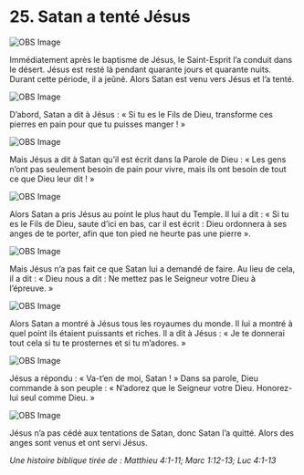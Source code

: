 # 25. Satan a tenté Jésus

![OBS Image](https://cdn.door43.org/obs/jpg/360px/obs-en-25-01.jpg)

Immédiatement après le baptisme de Jésus, le Saint-Esprit l’a conduit dans le désert. Jésus est resté là pendant quarante jours et quarante nuits. Durant cette période, il a jeûné. Alors Satan est venu vers Jésus et l’a tenté.

![OBS Image](https://cdn.door43.org/obs/jpg/360px/obs-en-25-02.jpg)

D’abord, Satan a dit à Jésus : « Si tu es le Fils de Dieu, transforme ces pierres en pain pour que tu puisses manger ! »

![OBS Image](https://cdn.door43.org/obs/jpg/360px/obs-en-25-03.jpg)

Mais Jésus a dit à Satan qu’il est écrit dans la Parole de Dieu : « Les gens n’ont pas seulement besoin de pain pour vivre, mais ils ont besoin de tout ce que Dieu leur dit ! »

![OBS Image](https://cdn.door43.org/obs/jpg/360px/obs-en-25-04.jpg)

Alors Satan a pris Jésus au point le plus haut du Temple. Il lui a dit : « Si tu es le Fils de Dieu, saute d’ici en bas, car il est écrit : Dieu ordonnera à ses anges de te porter, afin que ton pied ne heurte pas une pierre ».

![OBS Image](https://cdn.door43.org/obs/jpg/360px/obs-en-25-05.jpg)

Mais Jésus n’a pas fait ce que Satan lui a demandé de faire. Au lieu de cela, il a dit : « Dieu nous a dit : Ne mettez pas le Seigneur votre Dieu à l’épreuve. »

![OBS Image](https://cdn.door43.org/obs/jpg/360px/obs-en-25-06.jpg)

Alors Satan a montré à Jésus tous les royaumes du monde. Il lui a montré à quel point ils étaient puissants et riches. Il a dit à Jésus : « Je te donnerai tout cela si tu te prosternes et si tu m’adores. »

![OBS Image](https://cdn.door43.org/obs/jpg/360px/obs-en-25-07.jpg)

Jésus a répondu : « Va-t’en de moi, Satan ! » Dans sa parole, Dieu commande à son peuple : « N’adorez que le Seigneur votre Dieu. Honorez-lui seul comme Dieu. »

![OBS Image](https://cdn.door43.org/obs/jpg/360px/obs-en-25-08.jpg)

Jésus n’a pas cédé aux tentations de Satan, donc Satan l’a quitté. Alors des anges sont venus et ont servi Jésus.

_Une histoire biblique tirée de : Matthieu 4:1-11; Marc 1:12-13; Luc 4:1-13_